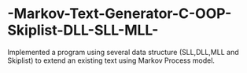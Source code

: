 # -Markov-Text-Generator-C-OOP-Skiplist-DLL-SLL-MLL-
Implemented a program using several data structure (SLL,DLL,MLL and Skiplist) to extend an existing text using Markov Process model.
